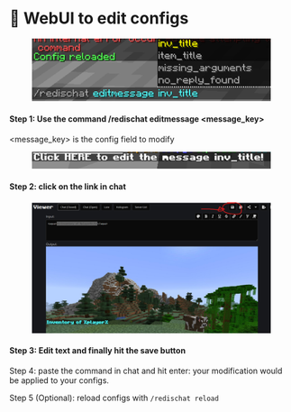 # 📝 WebUI to edit configs

<figure><img src="../.gitbook/assets/redischat_webui1.png" alt=""><figcaption></figcaption></figure>

#### &#x20;                        Step 1: Use the command /redischat editmessage \<message\_key>

&#x20;                                   \<message\_key> is the config field to modify



<figure><img src="../.gitbook/assets/redischat_webui2.png" alt=""><figcaption></figcaption></figure>

#### &#x20;                                                        Step 2: click on the link in chat



<figure><img src="../.gitbook/assets/redischat_webui3.png" alt=""><figcaption></figcaption></figure>

#### &#x20;                                            Step 3: Edit text and finally hit the save button

Step 4: paste the command in chat and hit enter: your modification would be applied to your configs.



Step 5 (Optional): reload configs with `/redischat reload`

